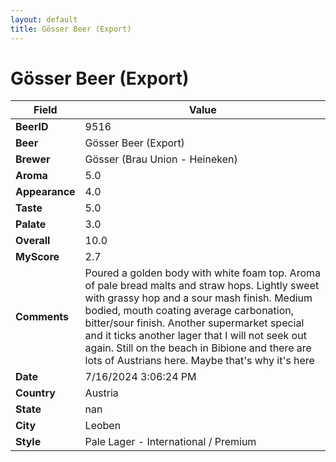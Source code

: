 ```yaml
---
layout: default
title: Gösser Beer (Export)
---
```


# Gösser Beer (Export)

| Field         | Value     |
|---------------|-----------|
| **BeerID** | 9516 |
| **Beer** | Gösser Beer (Export) |
| **Brewer** | Gösser (Brau Union - Heineken) |
| **Aroma** | 5.0 |
| **Appearance** | 4.0 |
| **Taste** | 5.0 |
| **Palate** | 3.0 |
| **Overall** | 10.0 |
| **MyScore** | 2.7 |
| **Comments** | Poured a golden body with white foam top. Aroma of pale bread malts and straw hops. Lightly sweet with grassy hop and a sour mash finish. Medium bodied, mouth coating average carbonation, bitter/sour finish. Another supermarket special and it ticks another lager that I will not seek out again. Still on the beach in Bibione and there are lots of Austrians here. Maybe that's why it's here |
| **Date** | 7/16/2024 3:06:24 PM |
| **Country** | Austria |
| **State** | nan |
| **City** | Leoben |
| **Style** | Pale Lager - International / Premium |

